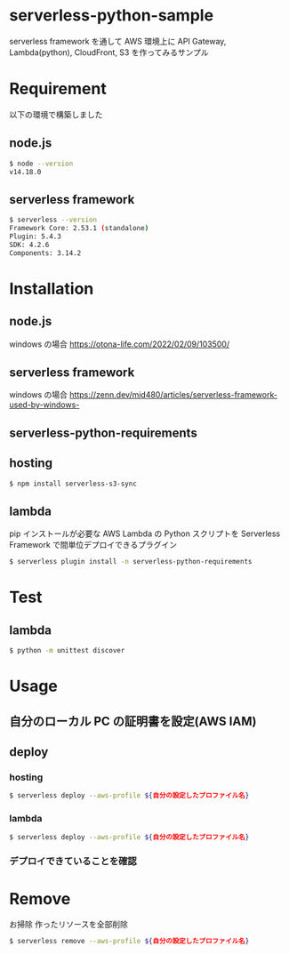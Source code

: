 # serverless-python-sample

serverless framework を通して AWS 環境上に API Gateway, Lambda(python), CloudFront, S3 を作ってみるサンプル

# Requirement

以下の環境で構築しました

## node.js

```bash
$ node --version
v14.18.0
```

## serverless framework

```bash
$ serverless --version
Framework Core: 2.53.1 (standalone)
Plugin: 5.4.3
SDK: 4.2.6
Components: 3.14.2
```

# Installation

## node.js

windows の場合
https://otona-life.com/2022/02/09/103500/

## serverless framework

windows の場合
https://zenn.dev/mid480/articles/serverless-framework-used-by-windows-

## serverless-python-requirements

## hosting

```bash
$ npm install serverless-s3-sync
```

## lambda

pip インストールが必要な AWS Lambda の Python スクリプトを Serverless Framework で間単位デプロイできるプラグイン

```bash
$ serverless plugin install -n serverless-python-requirements
```

# Test

## lambda

```bash
$ python -m unittest discover
```

# Usage

## 自分のローカル PC の証明書を設定(AWS IAM)

## deploy

### hosting

```bash
$ serverless deploy --aws-profile ${自分の設定したプロファイル名}
```

### lambda

```bash
$ serverless deploy --aws-profile ${自分の設定したプロファイル名}
```

### デプロイできていることを確認

# Remove

お掃除
作ったリソースを全部削除

```bash
$ serverless remove --aws-profile ${自分の設定したプロファイル名}
```

